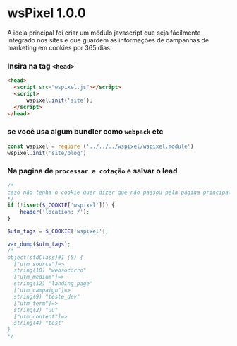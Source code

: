 # wsPixel 1.0.0
A ideia principal foi criar um módulo javascript que seja fácilmente integrado nos sites e que guardem as informações de campanhas de marketing em cookies por 365 dias.


### Insira na tag `<head>`
```html
<head>
  <script src="wspixel.js"></script>
  <script>
      wspixel.init('site');
  </script>
</head>
```

### se você usa algum bundler como `webpack` etc

```javascript
const wspixel = require ('../../../wspixel/wspixel.module')
wspixel.init('site/blog')
```

### Na pagina de `processar a cotação` e salvar o lead
```php
/*
caso não tenha o cookie quer dizer que não passou pela página principal, redirecione pra ela.
*/
if (!isset($_COOKIE['wspixel'])) {
    header('location: /');
}

$utm_tags = $_COOKIE['wspixel'];

var_dump($utm_tags);
/*
object(stdClass)#1 (5) {
  ["utm_source"]=>
  string(10) "websocorro"
  ["utm_medium"]=>
  string(12) "landing_page"
  ["utm_campaign"]=>
  string(9) "teste_dev"
  ["utm_term"]=>
  string(2) "uu"
  ["utm_content"]=>
  string(4) "test"
}
*/
```